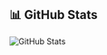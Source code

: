 ## 📊 GitHub Stats

![GitHub Stats](https://github-readme-stats.vercel.app/api?username=Serwios&show_icons=true&theme=radical)
